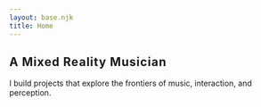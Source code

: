 ```yaml
---
layout: base.njk
title: Home
---
```

<section class="text-center py-20 sm:py-28">
  <h1 class="text-4xl sm:text-6xl font-extrabold tracking-tight text-white leading-tight uppercase" style="letter-spacing: 0.05em;">A Mixed Reality Musician</h1>
  <p class="max-w-3xl mx-auto mt-6 text-lg text-gray-400">I build projects that explore the frontiers of music, interaction, and perception.</p>
</section>
